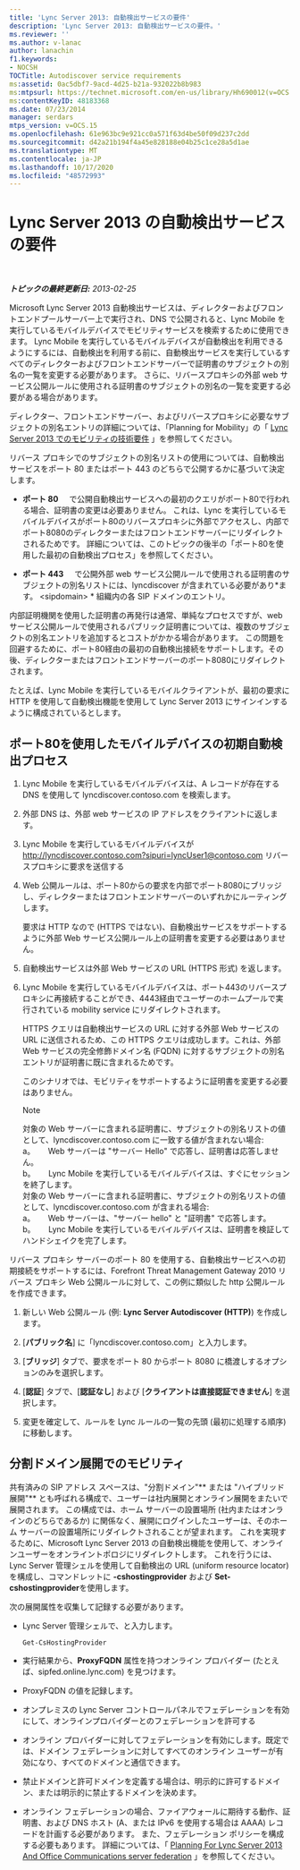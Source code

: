 ```yaml
---
title: 'Lync Server 2013: 自動検出サービスの要件'
description: 'Lync Server 2013: 自動検出サービスの要件。'
ms.reviewer: ''
ms.author: v-lanac
author: lanachin
f1.keywords:
- NOCSH
TOCTitle: Autodiscover service requirements
ms:assetid: 0ac5dbf7-9acd-4d25-b21a-932022b8b983
ms:mtpsurl: https://technet.microsoft.com/en-us/library/Hh690012(v=OCS.15)
ms:contentKeyID: 48183368
ms.date: 07/23/2014
manager: serdars
mtps_version: v=OCS.15
ms.openlocfilehash: 61e963bc9e921cc0a571f63d4be50f09d237c2dd
ms.sourcegitcommit: d42a21b194f4a45e828188e04b25c1ce28a5d1ae
ms.translationtype: MT
ms.contentlocale: ja-JP
ms.lasthandoff: 10/17/2020
ms.locfileid: "48572993"
---
```

# <a name="autodiscover-service-requirements-for-lync-server-2013"></a>Lync Server 2013 の自動検出サービスの要件

<div data-xmlns="http://www.w3.org/1999/xhtml">

<div class="topic" data-xmlns="http://www.w3.org/1999/xhtml" data-msxsl="urn:schemas-microsoft-com:xslt" data-cs="https://msdn.microsoft.com/">

<div data-asp="https://msdn2.microsoft.com/asp">



</div>

<div id="mainSection">

<div id="mainBody">

<span> </span>

_**トピックの最終更新日:** 2013-02-25_

Microsoft Lync Server 2013 自動検出サービスは、ディレクターおよびフロントエンドプールサーバー上で実行され、DNS で公開されると、Lync Mobile を実行しているモバイルデバイスでモビリティサービスを検索するために使用できます。 Lync Mobile を実行しているモバイルデバイスが自動検出を利用できるようにするには、自動検出を利用する前に、自動検出サービスを実行しているすべてのディレクターおよびフロントエンドサーバーで証明書のサブジェクトの別名の一覧を変更する必要があります。 さらに、リバースプロキシの外部 web サービス公開ルールに使用される証明書のサブジェクトの別名の一覧を変更する必要がある場合があります。

ディレクター、フロントエンドサーバー、およびリバースプロキシに必要なサブジェクトの別名エントリの詳細については、「Planning for Mobility」の「 [Lync Server 2013 でのモビリティの技術要件](lync-server-2013-technical-requirements-for-mobility.md) 」を参照してください。

リバース プロキシでのサブジェクトの別名リストの使用については、自動検出サービスをポート 80 またはポート 443 のどちらで公開するかに基づいて決定します。

  - **ポート 80**     で公開自動検出サービスへの最初のクエリがポート80で行われる場合、証明書の変更は必要ありません。 これは、Lync を実行しているモバイルデバイスがポート80のリバースプロキシに外部でアクセスし、内部でポート8080のディレクターまたはフロントエンドサーバーにリダイレクトされるためです。 詳細については、このトピックの後半の「ポート80を使用した最初の自動検出プロセス」を参照してください。

  - **ポート 443**     で公開外部 web サービス公開ルールで使用される証明書のサブジェクトの別名リストには、lyncdiscover が含まれている必要があり*ます。 \<sipdomain\> * 組織内の各 SIP ドメインのエントリ。

内部証明機関を使用した証明書の再発行は通常、単純なプロセスですが、web サービス公開ルールで使用されるパブリック証明書については、複数のサブジェクトの別名エントリを追加するとコストがかかる場合があります。 この問題を回避するために、ポート80経由の最初の自動検出接続をサポートします。その後、ディレクターまたはフロントエンドサーバーのポート8080にリダイレクトされます。

たとえば、Lync Mobile を実行しているモバイルクライアントが、最初の要求に HTTP を使用して自動検出機能を使用して Lync Server 2013 にサインインするように構成されているとします。

<div>

## <a name="initial-autodiscover-process-for-mobile-devices-using-port-80"></a>ポート80を使用したモバイルデバイスの初期自動検出プロセス

1.  Lync Mobile を実行しているモバイルデバイスは、A レコードが存在する DNS を使用して lyncdiscover.contoso.com を検索します。

2.  外部 DNS は、外部 web サービスの IP アドレスをクライアントに返します。

3.  Lync Mobile を実行しているモバイルデバイスが http://lyncdiscover.contoso.com?sipuri=lyncUser1@contoso.com リバースプロキシに要求を送信する

4.  Web 公開ルールは、ポート80からの要求を内部でポート8080にブリッジし、ディレクターまたはフロントエンドサーバーのいずれかにルーティングします。
    
    要求は HTTP なので (HTTPS ではない)、自動検出サービスをサポートするように外部 Web サービス公開ルール上の証明書を変更する必要はありません。

5.  自動検出サービスは外部 Web サービスの URL (HTTPS 形式) を返します。

6.  Lync Mobile を実行しているモバイルデバイスは、ポート443のリバースプロキシに再接続することができ、4443経由でユーザーのホームプールで実行されている mobility service にリダイレクトされます。
    
    HTTPS クエリは自動検出サービスの URL に対する外部 Web サービスの URL に送信されるため、この HTTPS クエリは成功します。これは、外部 Web サービスの完全修飾ドメイン名 (FQDN) に対するサブジェクトの別名エントリが証明書に既に含まれるためです。
    
    このシナリオでは、モビリティをサポートするように証明書を変更する必要はありません。
    
    <div>
    

    > [!NOTE]  
    > 対象の Web サーバーに含まれる証明書に、サブジェクトの別名リストの値として、lyncdiscover.contoso.com に一致する値が含まれない場合:<BR>a。 &nbsp; &nbsp; &nbsp;Web サーバーは "サーバー Hello" で応答し、証明書は応答しません。<BR>b。 &nbsp; &nbsp; &nbsp;Lync Mobile を実行しているモバイルデバイスは、すぐにセッションを終了します。<BR>対象の Web サーバーに含まれる証明書に、サブジェクトの別名リストの値として、lyncdiscover.contoso.com が含まれる場合:<BR>a。 &nbsp; &nbsp; &nbsp;Web サーバーは、"サーバー hello" と "証明書" で応答します。<BR>b。 &nbsp; &nbsp; &nbsp;Lync Mobile を実行しているモバイルデバイスは、証明書を検証してハンドシェイクを完了します。

    
    </div>

リバース プロキシ サーバーのポート 80 を使用する、自動検出サービスへの初期接続をサポートするには、Forefront Threat Management Gateway 2010 リバース プロキシ Web 公開ルールに対して、この例に類似した http 公開ルールを作成できます。

1.  新しい Web 公開ルール (例: **Lync Server Autodiscover (HTTP)**) を作成します。

2.  [**パブリック名**] に「lyncdiscover.contoso.com」と入力します。

3.  [**ブリッジ**] タブで、要求をポート 80 からポート 8080 に橋渡しするオプションのみを選択します。

4.  [**認証**] タブで、[**認証なし**] および [**クライアントは直接認証できません**] を選択します。

5.  変更を確定して、ルールを Lync ルールの一覧の先頭 (最初に処理する順序) に移動します。

</div>

<div>

## <a name="mobility-for-the-split-domain-deployment"></a>分割ドメイン展開でのモビリティ

共有済みの SIP アドレス スペースは、"分割ドメイン"** または "ハイブリッド展開"** とも呼ばれる構成で、ユーザーは社内展開とオンライン展開をまたいで展開されます。 この構成では、ホーム サーバーの設置場所 (社内またはオンラインのどちらであるか) に関係なく、展開にログインしたユーザーは、そのホーム サーバーの設置場所にリダイレクトされることが望まれます。 これを実現するために、Microsoft Lync Server 2013 の自動検出機能を使用して、オンラインユーザーをオンライントポロジにリダイレクトします。 これを行うには、Lync Server 管理シェルを使用して自動検出の URL (uniform resource locator) を構成し、コマンドレットに **-cshostingprovider** および **Set-cshostingprovider**を使用します。

次の展開属性を収集して記録する必要があります。

  - Lync Server 管理シェルで、と入力します。
    
        Get-CsHostingProvider

  - 実行結果から、**ProxyFQDN** 属性を持つオンライン プロバイダー (たとえば、sipfed.online.lync.com) を見つけます。

  - ProxyFQDN の値を記録します。

  - オンプレミスの Lync Server コントロールパネルでフェデレーションを有効にして、オンラインプロバイダーとのフェデレーションを許可する

  - オンライン プロバイダーに対してフェデレーションを有効にします。既定では、ドメイン フェデレーションに対してすべてのオンライン ユーザーが有効になり、すべてのドメインと通信できます。

  - 禁止ドメインと許可ドメインを定義する場合は、明示的に許可するドメイン、または明示的に禁止するドメインを決めます。

  - オンライン フェデレーションの場合、ファイアウォールに期待する動作、証明書、および DNS ホスト (A、または IPv6 を使用する場合は AAAA) レコードを計画する必要があります。 また、フェデレーション ポリシーを構成する必要もあります。 詳細については、「 [Planning For Lync Server 2013 And Office Communications server federation](lync-server-2013-planning-for-lync-server-and-office-communications-server-federation.md) 」を参照してください。

</div>

</div>

<span> </span>

</div>

</div>

</div>

